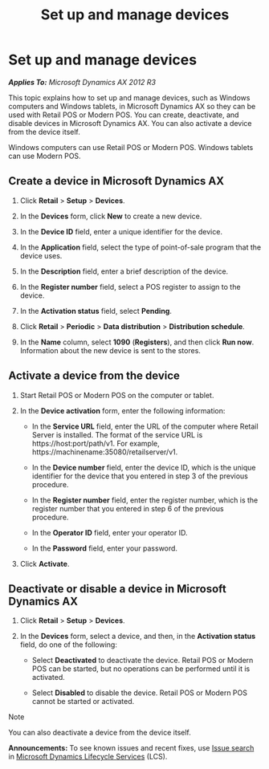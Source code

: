 ﻿---
title: Set up and manage devices
TOCTitle: Set up and manage devices
ms:assetid: 4b09662f-414a-489f-92d2-b936bab88260
ms:mtpsurl: https://technet.microsoft.com/en-us/library/Dn793607(v=AX.60)
ms:contentKeyID: 62629942
ms.date: 07/25/2014
mtps_version: v=AX.60
---

# Set up and manage devices 


_**Applies To:** Microsoft Dynamics AX 2012 R3_

This topic explains how to set up and manage devices, such as Windows computers and Windows tablets, in Microsoft Dynamics AX so they can be used with Retail POS or Modern POS. You can create, deactivate, and disable devices in Microsoft Dynamics AX. You can also activate a device from the device itself.

Windows computers can use Retail POS or Modern POS. Windows tablets can use Modern POS.

## Create a device in Microsoft Dynamics AX

1.  Click **Retail** \> **Setup** \> **Devices**.

2.  In the **Devices** form, click **New** to create a new device.

3.  In the **Device ID** field, enter a unique identifier for the device.

4.  In the **Application** field, select the type of point-of-sale program that the device uses.

5.  In the **Description** field, enter a brief description of the device.

6.  In the **Register number** field, select a POS register to assign to the device.

7.  In the **Activation status** field, select **Pending**.

8.  Click **Retail** \> **Periodic** \> **Data distribution** \> **Distribution schedule**.

9.  In the **Name** column, select **1090** (**Registers**), and then click **Run now**. Information about the new device is sent to the stores.

## Activate a device from the device

1.  Start Retail POS or Modern POS on the computer or tablet.

2.  In the **Device activation** form, enter the following information:
    
      - In the **Service URL** field, enter the URL of the computer where Retail Server is installed. The format of the service URL is https://host:port/path/v1. For example, https://machinename:35080/retailserver/v1.
    
      - In the **Device number** field, enter the device ID, which is the unique identifier for the device that you entered in step 3 of the previous procedure.
    
      - In the **Register number** field, enter the register number, which is the register number that you entered in step 6 of the previous procedure.
    
      - In the **Operator ID** field, enter your operator ID.
    
      - In the **Password** field, enter your password.

3.  Click **Activate**.

## Deactivate or disable a device in Microsoft Dynamics AX

1.  Click **Retail** \> **Setup** \> **Devices**.

2.  In the **Devices** form, select a device, and then, in the **Activation status** field, do one of the following:
    
      - Select **Deactivated** to deactivate the device. Retail POS or Modern POS can be started, but no operations can be performed until it is activated.
    
      - Select **Disabled** to disable the device. Retail POS or Modern POS cannot be started or activated.


> [!NOTE]
> <P>You can also deactivate a device from the device itself.</P>


  
**Announcements:** To see known issues and recent fixes, use [Issue search](http://go.microsoft.com/fwlink/?linkid=389258) in [Microsoft Dynamics Lifecycle Services](http://go.microsoft.com/fwlink/?linkid=306505) (LCS).

